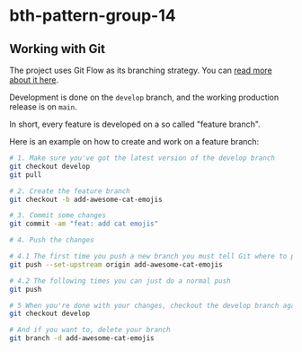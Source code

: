 # bth-pattern-group-14

## Working with Git

The project uses Git Flow as its branching strategy. You can [read more about it here](https://guides.github.com/introduction/flow/).

Development is done on the `develop` branch, and the working production release is on `main`.

In short, every feature is developed on a so called "feature branch".

Here is an example on how to create and work on a feature branch:
```bash
# 1. Make sure you've got the latest version of the develop branch
git checkout develop
git pull

# 2. Create the feature branch
git checkout -b add-awesome-cat-emojis

# 3. Commit some changes
git commit -am "feat: add cat emojis"

# 4. Push the changes

# 4.1 The first time you push a new branch you must tell Git where to push it to
git push --set-upstream origin add-awesome-cat-emojis

# 4.2 The following times you can just do a normal push
git push

# 5 When you're done with your changes, checkout the develop branch again
git checkout develop

# And if you want to, delete your branch
git branch -d add-awesome-cat-emojis

```
